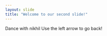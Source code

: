 ```yaml
---
layout: slide
title: "Welcome to our second slide!"
---
```

Dance with nikhil 
Use the left arrow to go back!
